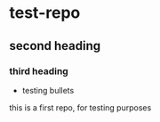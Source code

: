 # test-repo
## second heading
### third heading

* testing bullets

this is a first repo, for testing purposes
